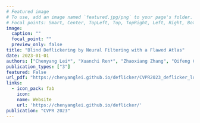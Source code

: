 ```yaml
---
# Featured image
# To use, add an image named `featured.jpg/png` to your page's folder.
# Focal points: Smart, Center, TopLeft, Top, TopRight, Left, Right, BottomLeft, Bottom, BottomRight.
image:
  caption: ""
  focal_point: ""
  preview_only: false
title: "Blind Deflickering by Neural Filtering with a Flawed Atlas"
date: 2023-01-01
authors: ["Chenyang Lei*", "Xuanchi Ren*", "Zhaoxiang Zhang", "Qifeng Chen"]
publication_types: ["3"]
featured: False
url_pdf: "https://chenyanglei.github.io/deflicker/CVPR2023_deflicker_lowres.pdf"
links:
  - icon_pack: fab
    icon: 
    name: Website
    url: 'https://chenyanglei.github.io/deflicker/'
publication: "CVPR 2023"
---
```

